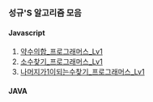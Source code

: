 ### 성규'S 알고리즘 모음

#### Javascript

1. [약수의합\_프로그래머스\_Lv1](./약수의합/PGS_Lv1_12928.js)
2. [소수찾기\_프로그래머스\_Lv1](./소수찾기/PGS_Lv1_12921.js)
3. [나머지가1이되는수찾기\_프로그래머스\_Lv1](./나머지가1이되는수찾기/PGS_Lv1_87389.js)

#### JAVA
